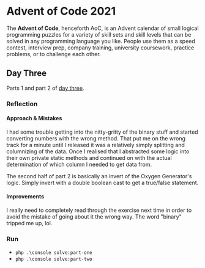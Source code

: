 # Advent of Code 2021
The **Advent of Code**, henceforth AoC, is an Advent calendar of small logical programming puzzles for a variety of skill sets and skill levels that can be solved in any programming language you like. People use them as a speed contest, interview prep, company training, university coursework, practice problems, or to challenge each other.

## Day Three
Parts 1 and part 2 of [day three](https://adventofcode.com/2021/day/3).

### Reflection
#### Approach & Mistakes
I had some trouble getting into the nitty-gritty of the binary stuff and started converting numbers with the wrong method. That put me on the wrong track for a minute until I released it was a relatively simply splitting and columnizing of the data. Once I realised that I abstracted some logic into their own private static methods and continued on with the actual determination of which column I needed to get data from.

The second half of part 2 is basically an invert of the Oxygen Generator's logic. Simply invert with a double boolean cast to get a true/false statement.

#### Improvements
I really need to completely read through the exercise next time in order to avoid the mistake of going about it the wrong way. The word "binary" tripped me up, lol.

### Run
- `php .\console solve:part-one`
- `php .\console solve:part-two`